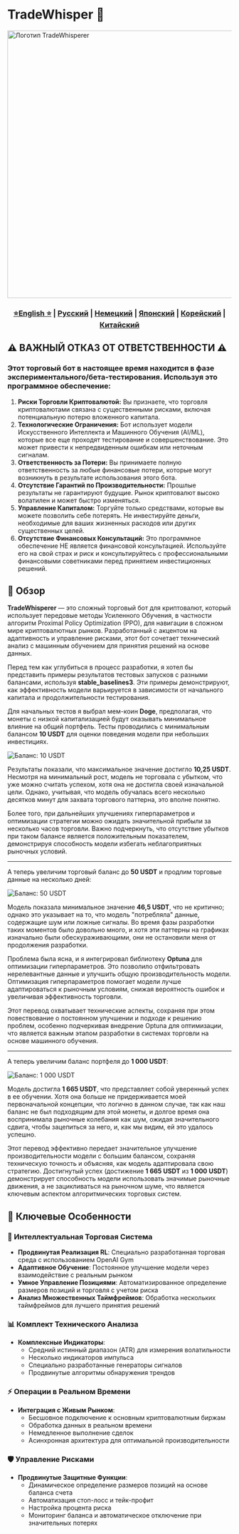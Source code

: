 # TradeWhisper 🚀

<img src="https://github.com/Solrikk/TradeWhisper/blob/main/assets/6c7b8280-6fdd-11e9-886e-8978ffd3ee82.jpg" width="600" alt="Логотип TradeWhisperer">

<div align="center">
  <h3>
    <a href="https://github.com/Solrikk/TradeWhisper/blob/main/README.md">⭐English ⭐</a> |
    <a href="https://github.com/Solrikk/TradeWhisper/blob/main/docs/readme/README_RU.md">Русский</a> |
    <a href="https://github.com/Solrikk/TradeWhisper/blob/main/docs/readme/README_GE.md">Немецкий</a> |
    <a href="https://github.com/Solrikk/TradeWhisper/blob/main/docs/readme//README_JP.md">Японский</a> |
    <a href="https://github.com/Solrikk/TradeWhisper/blob/main/docs/readme/README_KR.md">Корейский</a> |
    <a href="https://github.com/Solrikk/TradeWhisper/blob/main/docs/readme/README_CN.md">Китайский</a>
  </h3>
</div>

## ⚠️ ВАЖНЫЙ ОТКАЗ ОТ ОТВЕТСТВЕННОСТИ ⚠️
### Этот торговый бот в настоящее время находится в фазе экспериментального/бета-тестирования. Используя это программное обеспечение:
1. **Риски Торговли Криптовалютой:** Вы признаете, что торговля криптовалютами связана с существенными рисками, включая потенциальную потерю вложенного капитала.
2. **Технологические Ограничения:** Бот использует модели Искусственного Интеллекта и Машинного Обучения (AI/ML), которые все еще проходят тестирование и совершенствование. Это может привести к непредвиденным ошибкам или неточным сигналам.
3. **Ответственность за Потери:** Вы принимаете полную ответственность за любые финансовые потери, которые могут возникнуть в результате использования этого бота.
4. **Отсутствие Гарантий по Производительности:** Прошлые результаты не гарантируют будущие. Рынок криптовалют высоко волатилен и может быстро изменяться.
5. **Управление Капиталом:** Торгуйте только средствами, которые вы можете позволить себе потерять. Не инвестируйте деньги, необходимые для ваших жизненных расходов или других существенных целей.
6. **Отсутствие Финансовых Консультаций:** Это программное обеспечение НЕ является финансовой консультацией. Используйте его на свой страх и риск и консультируйтесь с профессиональными финансовыми советниками перед принятием инвестиционных решений.

## 🌟 Обзор

**TradeWhisperer** — это сложный торговый бот для криптовалют, который использует передовые методы Усиленного Обучения, в частности алгоритм Proximal Policy Optimization (PPO), для навигации в сложном мире криптовалютных рынков. Разработанный с акцентом на адаптивность и управление рисками, этот бот сочетает технический анализ с машинным обучением для принятия решений на основе данных.

Перед тем как углубиться в процесс разработки, я хотел бы представить примеры результатов тестовых запусков с разными балансами, используя **stable_baselines3**. Эти примеры демонстрируют, как эффективность модели варьируется в зависимости от начального капитала и продолжительности тестирования.

Для начальных тестов я выбрал мем-коин **Doge**, предполагая, что монеты с низкой капитализацией будут оказывать минимальное влияние на общий портфель. Тесты проводились с минимальным балансом **10 USDT** для оценки поведения модели при небольших инвестициях.

![Баланс: 10 USDT](https://s3.timeweb.cloud/68597a50-pictrace/photo_2024-11-12_03-23-43.jpg)

Результаты показали, что максимальное значение достигло **10,25 USDT**. Несмотря на минимальный рост, модель не торговала с убытком, что уже можно считать успехом, хотя она не достигла своей изначальной цели. Однако, учитывая, что модель обучалась всего несколько десятков минут для захвата торгового паттерна, это вполне понятно.

Более того, при дальнейших улучшениях гиперпараметров и оптимизации стратегии можно ожидать значительной прибыли за несколько часов торговли. Важно подчеркнуть, что отсутствие убытков при таком балансе является положительным показателем, демонстрируя способность модели избегать неблагоприятных рыночных условий.

---

А теперь увеличим торговый баланс до **50 USDT** и продлим торговые данные на несколько дней:

![Баланс: 50 USDT](https://s3.timeweb.cloud/68597a50-pictrace/photo_2024-11-12_20-45-26.jpg)

Модель показала минимальное значение **46,5 USDT**, что не критично; однако это указывает на то, что модель "потребляла" данные, содержащие шум или ложные сигналы. Во время фазы разработки таких моментов было довольно много, и хотя эти паттерны на графиках изначально были обескураживающими, они не остановили меня от продолжения разработки.

Проблема была ясна, и я интегрировал библиотеку **Optuna** для оптимизации гиперпараметров. Это позволило отфильтровать нерелевантные данные и улучшить общую производительность модели. Оптимизация гиперпараметров помогает модели лучше адаптироваться к рыночным условиям, снижая вероятность ошибок и увеличивая эффективность торговли.

Этот перевод охватывает технические аспекты, сохраняя при этом повествование о постоянном улучшении и подходе к решению проблем, особенно подчеркивая внедрение Optuna для оптимизации, что является важным этапом разработки в системах торговли на основе машинного обучения.

---

А теперь увеличим баланс портфеля до **1 000 USDT**:

![Баланс: 1 000 USDT](https://s3.timeweb.cloud/68597a50-pictrace/photo_2024-11-12_22-35-09.jpg)

Модель достигла **1 665 USDT**, что представляет собой уверенный успех в ее обучении. Хотя она больше не придерживается моей первоначальной концепции, что логично в данном случае, так как наш баланс не был подходящим для этой монеты, и долгое время она воспринимала рыночные колебания как шум, ожидая значительного сдвига, чтобы зацепиться за него, и, как мы видим, ей это удалось успешно.

Этот перевод эффективно передает значительное улучшение производительности модели с большим балансом, сохраняя техническую точность и объясняя, как модель адаптировала свою стратегию. Достигнутый успех (достижение **1 665 USDT** из **1 000 USDT**) демонстрирует способность модели использовать значимые рыночные движения, а не зацикливаться на рыночном шуме, что является ключевым аспектом алгоритмических торговых систем.

## 🚀 Ключевые Особенности
### 🤖 Интеллектуальная Торговая Система
- **Продвинутая Реализация RL**: Специально разработанная торговая среда с использованием OpenAI Gym
- **Адаптивное Обучение**: Постоянное улучшение модели через взаимодействие с реальным рынком
- **Умное Управление Позициями**: Автоматизированное определение размеров позиций и торговля с учетом риска
- **Анализ Множественных Таймфреймов**: Обработка нескольких таймфреймов для лучшего принятия решений

### 📊 Комплект Технического Анализа
- **Комплексные Индикаторы**:
  - Средний истинный диапазон (ATR) для измерения волатильности
  - Несколько индикаторов импульса
  - Специально разработанные генераторы сигналов
  - Продвинутые алгоритмы обнаружения трендов

### ⚡ Операции в Реальном Времени
- **Интеграция с Живым Рынком**:
  - Бесшовное подключение к основным криптовалютным биржам
  - Обработка данных в реальном времени
  - Немедленное выполнение сделок
  - Асинхронная архитектура для оптимальной производительности

### 🛡️ Управление Рисками
- **Продвинутые Защитные Функции**:
  - Динамическое определение размеров позиций на основе баланса счета
  - Автоматизация стоп-лосс и тейк-профит
  - Настройка процента риска
  - Мониторинг баланса и автоматическое отключение при значительных потерях
